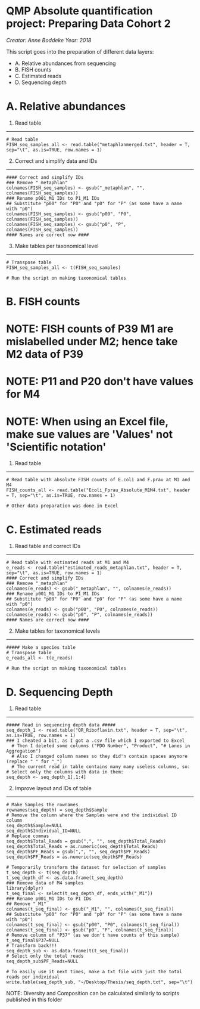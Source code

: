 QMP Absolute quantification project: Preparing Data Cohort 2
=====================================

*Creator: Anne Boddeke* 
*Year: 2018* 

This script goes into the preparation of different data layers:
- A. Relative abundances from sequencing
- B. FISH counts
- C. Estimated reads
- D. Sequencing depth


A. Relative abundances
=====================================

1. Read table 
-----------------------------------------------
```
# Read table
FISH_seq_samples_all <- read.table("metaphlanmerged.txt", header = T, sep="\t", as.is=TRUE, row.names = 1)
```

2. Correct and simplify data and IDs
-----------------------------------------------
```
#### Correct and simplify IDs
### Remove "_metaphlan"
colnames(FISH_seq_samples) <- gsub("_metaphlan", "", colnames(FISH_seq_samples))
### Rename p001_M1 IDs to P1_M1 IDs
## Substitute "p00" for "P0" and "p0" for "P" (as some have a name with "p0") 
colnames(FISH_seq_samples) <- gsub("p00", "P0", colnames(FISH_seq_samples))
colnames(FISH_seq_samples) <- gsub("p0", "P", colnames(FISH_seq_samples))
#### Names are correct now ####
```

3. Make tables per taxonomical level
-----------------------------------------------
```
# Transpose table
FISH_seq_samples_all <- t(FISH_seq_samples)

# Run the script on making taxonomical tables
```


B. FISH counts
=====================================

# NOTE: FISH counts of P39 M1 are mislabelled under M2; hence take M2 data of P39
# NOTE: P11 and P20 don't have values for M4
# NOTE: When using an Excel file, make sue values are 'Values' not 'Scientific notation'

1. Read table
-----------------------------------------------
```
# Read table with absolute FISH counts of E.coli and F.prau at M1 and M4
FISH_counts_all <- read.table("Ecoli_Fprau_Absolute_M1M4.txt", header = T, sep="\t", as.is=TRUE, row.names = 1)

# Other data preparation was done in Excel
```

C. Estimated reads
=====================================

1. Read table and correct IDs 
-----------------------------------------------
```
# Read table with estimated reads at M1 and M4
e_reads <- read.table("estimated_reads_metaphlan.txt", header = T, sep="\t", as.is=TRUE, row.names = 1)
#### Correct and simplify IDs
### Remove "_metaphlan"
colnames(e_reads) <- gsub("_metaphlan", "", colnames(e_reads))
### Rename p001_M1 IDs to P1_M1 IDs
## Substitute "p00" for "P0" and "p0" for "P" (as some have a name with "p0") 
colnames(e_reads) <- gsub("p00", "P0", colnames(e_reads))
colnames(e_reads) <- gsub("p0", "P", colnames(e_reads))
#### Names are correct now ####
```

2. Make tables for taxonomical levels
-----------------------------------------------
```
##### Make a species table
# Transpose table
e_reads_all <- t(e_reads)

# Run the script on making taxonomical tables
```


D. Sequencing Depth
=====================================

1. Read table 
-----------------------------------------------
```
##### Read in sequencing depth data #####
seq_depth_1 <- read.table("QR_Riboflavin.txt", header = T, sep="\t", as.is=TRUE, row.names = 1)
### I cheated a bit, as I got a .csv file which I exported to Excel
  # Then I deleted some columns ("PDO Number", "Product", "# Lanes in Aggregation")
  # Also I changed column names so they did'n contain spaces anymore (replace " " for "_")
  # The current read in table contains many many useless columns, so:
# Select only the columns with data in them:
seq_depth <- seq_depth_1[,1:4]
```

2. Improve layout and IDs of table
-----------------------------------------------
```
# Make Samples the rownames
rownames(seq_depth) = seq_depth$Sample
# Remove the column where the Samples were and the individual ID column
seq_depth$Sample=NULL
seq_depth$Individual_ID=NULL
# Replace commas
seq_depth$Total_Reads = gsub(",", "", seq_depth$Total_Reads)
seq_depth$Total_Reads = as.numeric(seq_depth$Total_Reads)
seq_depth$PF_Reads = gsub(",", "", seq_depth$PF_Reads)
seq_depth$PF_Reads = as.numeric(seq_depth$PF_Reads)

# Temporarily transform the dataset for selection of samples
t_seq_depth <- t(seq_depth)
t_seq_depth_df <- as.data.frame(t_seq_depth)
### Remove data of M4 samples
library(dplyr)
t_seq_final <- select(t_seq_depth_df, ends_with("_M1"))
### Rename p001_M1 IDs to P1 IDs
## Remove "_M1"
colnames(t_seq_final) <- gsub("_M1", "", colnames(t_seq_final))
## Substitute "p00" for "P0" and "p0" for "P" (as some have a name with "p0") 
colnames(t_seq_final) <- gsub("p00", "P0", colnames(t_seq_final))
colnames(t_seq_final) <- gsub("p0", "P", colnames(t_seq_final))
# Remove column of "P37" (as we don't have counts of this sample)
t_seq_final$P37=NULL
# Transform back!!!
seq_depth_sub <- as.data.frame(t(t_seq_final))
# Select only the total reads
seq_depth_sub$PF_Reads=NULL

# To easily use it next times, make a txt file with just the total reads per individual
write.table(seq_depth_sub, "~/Desktop/Thesis/seq_depth.txt", sep="\t")
```



NOTE: Diversity and Composition can be calculated similarly to scripts published in this folder

